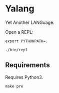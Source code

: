 # Yalang

Yet Another LANGuage.

Open a REPL:

```console
export PYTHONPATH=.

./bin/repl
```

## Requirements

Requires Python3.

```console
make pre
```
